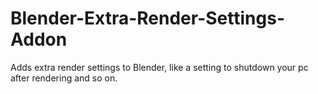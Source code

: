 # Blender-Extra-Render-Settings-Addon
Adds extra render settings to Blender, like a setting to shutdown your pc after rendering and so on.

